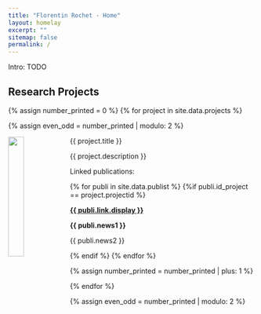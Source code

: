 ```yaml
---
title: "Florentin Rochet - Home"
layout: homelay
excerpt: ""
sitemap: false
permalink: /
---
```



Intro: TODO

## Research Projects

{% assign number_printed = 0 %}
{% for project in site.data.projects %}

{% assign even_odd = number_printed | modulo: 2 %}


<div class="col-sm-12 clearfix">
 <div class="well">
  <projtit>{{ project.title }}</projtit>
  <img src="{{ site.url }}{{ site.baseurl }}/images/projectpic/{{ project.image }}" class="img-responsive" width="25%" style="float: left" />
  <p>{{ project.description }}</p>
  <p> Linked publications: </p>
{% for publi in site.data.publist %}
{%if publi.id_project == project.projectid %}
  <p><strong><a href="{{ publi.link.url }}">{{ publi.link.display }}</a></strong></p>
  <p class="text-danger"><strong> {{ publi.news1 }}</strong></p>
  <p> {{ publi.news2 }}</p>
{% endif %}
{% endfor %}
 </div>
</div>

{% assign number_printed = number_printed | plus: 1 %}

{% endfor %}

{% assign even_odd = number_printed | modulo: 2 %}

<p> &nbsp; </p>




